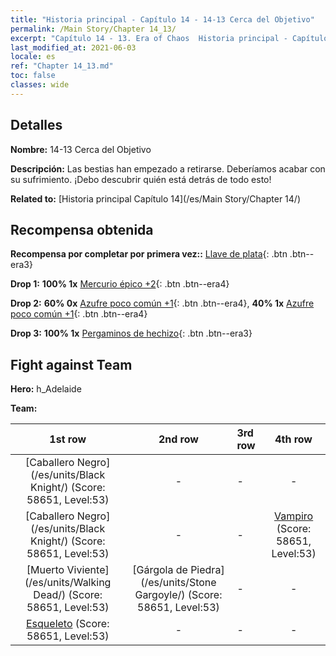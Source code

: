 ```yaml
---
title: "Historia principal - Capítulo 14 - 14-13 Cerca del Objetivo"
permalink: /Main Story/Chapter 14_13/
excerpt: "Capítulo 14 - 13. Era of Chaos  Historia principal - Capítulo 14_13. 14-13 Cerca del Objetivo"
last_modified_at: 2021-06-03
locale: es
ref: "Chapter 14_13.md"
toc: false
classes: wide
---
```


## Detalles

 **Nombre:** 14-13 Cerca del Objetivo

 **Descripción:** Las bestias han empezado a retirarse. Deberíamos acabar con su sufrimiento. ¡Debo descubrir quién está detrás de todo esto!

 **Related to:** [Historia principal Capítulo 14](/es/Main Story/Chapter 14/)

## Recompensa obtenida

 **Recompensa por completar por primera vez::** [Llave de plata](/ItemsES/con_693/){: .btn .btn--era3}

 **Drop 1:** **100% 1x** [Mercurio épico +2](/ItemsES/mat_49/){: .btn .btn--era4}

 **Drop 2:** **60% 0x** [Azufre poco común +1](/ItemsES/mat_43/){: .btn .btn--era4}, **40% 1x** [Azufre poco común +1](/ItemsES/mat_43/){: .btn .btn--era4}

 **Drop 3:** **100% 1x** [Pergaminos de hechizo](/ItemsES/con_694/){: .btn .btn--era3}


## Fight against Team
 **Hero:** h_Adelaide

 **Team:**


  | 1st row | 2nd row | 3rd row | 4th row |
  |:----:|:----:|:----|:----:|
  | [Caballero Negro](/es/units/Black Knight/) (Score: 58651, Level:53)  | - | - | - |
  | [Caballero Negro](/es/units/Black Knight/) (Score: 58651, Level:53)  | - | - | [Vampiro](/es/units/Vampire/) (Score: 58651, Level:53)  |
  | [Muerto Viviente](/es/units/Walking Dead/) (Score: 58651, Level:53)  | [Gárgola de Piedra](/es/units/Stone Gargoyle/) (Score: 58651, Level:53)  | - | - |
  | [Esqueleto](/es/units/Skeleton/) (Score: 58651, Level:53)  | - | - | - |


